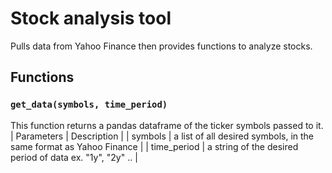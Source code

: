 # Stock analysis tool
Pulls data from Yahoo Finance then provides functions to analyze stocks.
## Functions
### `get_data(symbols, time_period)`
This function returns a pandas dataframe of the ticker symbols passed to it.
| Parameters | Description |
| symbols | a list of all desired symbols, in the same format as Yahoo Finance |
| time_period | a string of the desired period of data ex. "1y", "2y" .. |



